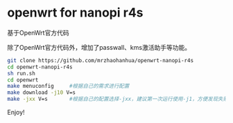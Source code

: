 # openwrt for nanopi r4s

基于OpenWrt官方代码

除了OpenWrt官方代码外，增加了passwall、kms激活助手等功能。

```BASH
git clone https://github.com/mrzhaohanhua/openwrt-nanopi-r4s
cd openwrt-nanopi-r4s
sh run.sh
cd openwrt
make menuconfig     #根据自己的需求进行配置
make download -j10 V=s
make -jxx V=s       #根据自己的配置选择-jxx，建议第一次运行使用-j1，方便发现失败原因
```
Enjoy!
